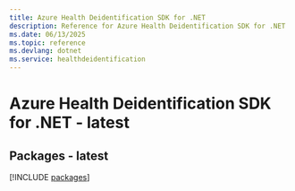 ```yaml
---
title: Azure Health Deidentification SDK for .NET
description: Reference for Azure Health Deidentification SDK for .NET
ms.date: 06/13/2025
ms.topic: reference
ms.devlang: dotnet
ms.service: healthdeidentification
---
```

# Azure Health Deidentification SDK for .NET - latest
## Packages - latest
[!INCLUDE [packages](health-deidentification-index.md)]